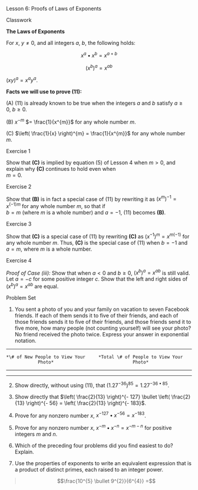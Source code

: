 Lesson 6: Proofs of Laws of Exponents

Classwork

**The Laws of Exponents**

For $x,\ y \neq 0$, and all integers $a,\ b$, the following holds:

$$x^{a} \bullet x^{b} = x^{a + b}$$

$$\left( x^{b} \right)^{a} = x^{ab}$$

$(xy)^{a} = x^{a}y^{a}$.

**Facts we will use to prove (11):**

(A) \(11\) is already known to be true when the integers $a$ and $b$
    satisfy $a \geq 0$,$\ b \geq 0$.

(B) $x^{- m}$ $= \frac{1}{x^{m}}$ for any whole number $m$.

\(C\) $\left( \frac{1}{x} \right)^{m} = \frac{1}{x^{m}}$ for any whole
number $m$.

Exercise 1

Show that **(C)** is implied by equation (5) of Lesson 4 when $m > 0$,
and explain why **(C)** continues to hold even when\
$m = 0$.

Exercise 2

Show that **(B)** is in fact a special case of (11) by rewriting it as
$\left( x^{m} \right)^{- 1} = x^{( - 1)m}$ for any whole number $m$, so
that if\
$b = m$ (where $m$ is a whole number) and $a = - 1$, (11) becomes
**(B)**.

Exercise 3

Show that **(C)** is a special case of (11) by rewriting **(C)** as
$\left( x^{- 1} \right)^{m} = x^{m( - 1)}$ for any whole number $m$.
Thus, **(C)** is the special case of (11) when $b = - 1$ and $a = m$,
where $m$ is a whole number.

Exercise 4

*Proof of Case (iii):* Show that when $a < 0$ and $b \geq 0$,
$\left( x^{b} \right)^{a} = x^{ab}$ is still valid. Let $a = - c$ for
some positive integer $c$. Show that the left and right sides of
$\left( x^{b} \right)^{a} = x^{ab}$ are equal.

Problem Set

1.  You sent a photo of you and your family on vacation to seven
    Facebook friends. If each of them sends it to five of their friends,
    and each of those friends sends it to five of their friends, and
    those friends send it to five more, how many people (not counting
    yourself) will see your photo? No friend received the photo twice.
    Express your answer in exponential notation.

  -----------------------------------------------------------------------
    *\# of New People to View Your     *Total \# of People to View Your
                Photo*                              Photo*
  ----------------------------------- -----------------------------------
                                      

                                      

                                      

                                      
  -----------------------------------------------------------------------

2.  Show directly, without using (11), that
    $\left( {1.27}^{- 36} \right)^{85} = {1.27}^{- 36 \bullet 85}$.

3.  Show directly that
    $\left( \frac{2}{13} \right)^{- 127} \bullet \left( \frac{2}{13} \right)^{- 56} = \left( \frac{2}{13} \right)^{- 183}$.

4.  Prove for any nonzero number $x$,
    $x^{- 127} \bullet x^{- 56} = x^{- 183}$.

5.  Prove for any nonzero number $x$,
    $x^{- m} \bullet x^{- n} = x^{- m - n}$ for positive integers $m$
    and $n$.

6.  Which of the preceding four problems did you find easiest to do?
    Explain.

7.  Use the properties of exponents to write an equivalent expression
    that is a product of distinct primes, each raised to an integer
    power.

> $$\frac{10^{5} \bullet 9^{2}}{6^{4}} =$$
